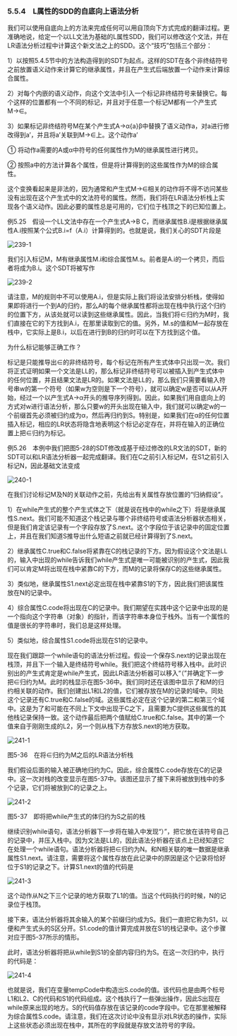 ### 5.5.4　L属性的SDD的自底向上语法分析

我们可以使用自底向上的方法来完成任何可以用自顶向下方式完成的翻译过程。更准确地说，给定一个以LL文法为基础的L属性SDD，我们可以修改这个文法，并在LR语法分析过程中计算这个新文法之上的SDD。这个“技巧”包括三个部分：

1）以按照5.4.5节中的方法构造得到的SDT为起点。这样的SDT在各个非终结符号之前放置语义动作来计算它的继承属性，并且在产生式后端放置一个动作来计算综合属性。

2）对每个内嵌的语义动作，向这个文法中引入一个标记非终结符号来替换它。每个这样的位置都有一个不同的标记，并且对于任意一个标记M都有一个产生式M→∈。

3）如果标记非终结符号M在某个产生式A→α{a}β中替换了语义动作a，对a进行修改得到a’，并且将a’关联到M→∈上。这个动作a’

① 将动作a需要的A或α中符号的任何属性作为M的继承属性进行拷贝。

② 按照a中的方法计算各个属性，但是将计算得到的这些属性作为M的综合属性。

这个变换看起来是非法的，因为通常和产生式M→∈相关的动作将不得不访问某些没有出现在这个产生式中的文法符号的属性。然而，我们将在LR语法分析栈上实现各个语义动作。因此必要的属性总是可用的，它们位于栈顶之下的已知位置上。

例5.25　假设一个LL文法中存在一个产生式A→B C，而继承属性B.i是根据继承属性A.i按照某个公式B.i=f（A.i）计算得到的。也就是说，我们关心的SDT片段是

![239-1](../Images/image04366.jpeg)

我们引入标记M，M有继承属性M.i和综合属性M.s。前者是A.i的一个拷贝，而后者将成为B.i。这个SDT将被写作

![239-2](../Images/image04367.jpeg)

请注意，M的规则中不可以使用A.i，但是实际上我们将设法安排分析栈，使得如果即将进行一个到A的归约，那么A的每个继承属性都将出现在栈中执行这个归约的位置下方，从该处就可以读到这些继承属性。因此，当我们将∈归约为M时，我们直接在它的下方找到A.i，在那里读取到它的值。另外，M.s的值和M一起存放在栈中，它实际上是B.i，以后在进行到B的归约时可以在下方找到这个值。

为什么标记能够正确工作？

标记是只能推导出∈的非终结符号，每个标记在所有产生式体中只出现一次。我们将正式证明如果一个文法是LL的，那么标记非终结符号可以被插入到产生式体中的任何位置，并且结果文法是LR的。如果文法是LL的，那么我们只需要看输入符号串w的第一个符号（如果w为空则是下一个符号），就可以确定w是否可以从A开始，经过一个以产生式A→α开头的推导序列得到。因此，如果我们用自底向上的方式对w进行语法分析，那么只要w的开头出现在输入中，我们就可以确定w的一个前缀首先必须被归约成为α，然后再归约到S。特别是，如果我们在α的任何位置插入标记，相应的LR状态将隐含地表明这个标记必定存在，并将在输入的正确位置上把∈归约为标记。

例5.26　本例中我们把图5-28的SDT修改成基于经过修改的LR文法的SDT，新的SDT可以和LR语法分析器一起完成翻译。我们在C之前引入标记M，在S1之前引入标记N，因此基础文法变成

![240-1](../Images/image04368.jpeg)

在我们讨论标记M及N的关联动作之前，先给出有关属性存放位置的“归纳假设”。

1）在while产生式的整个产生式体之下（就是说在栈中的while之下）将是继承属性S.next。我们可能不知道这个栈记录与哪个非终结符号或语法分析器状态相关，但是我们肯定该记录有一个字段存放了S.next。这个字段位于该记录中的固定位置上，并且在我们知道S推导出什么短语之前就已经计算得到了S.next。

2）继承属性C.true和C.false将紧靠在C的栈记录的下方。因为假设这个文法是LL的，输入中出现的while告诉我们while产生式是唯一可能被识别的产生式，因此我们可以肯定M将出现在栈中紧靠C的下方，而M的记录将保存C的这些继承属性。

3）类似地，继承属性S1.next必定出现在栈中紧靠S1的下方，因此我们把该属性放在N的记录中。

4）综合属性C.code将出现在C的记录中。我们期望在实践中这个记录中出现的是一个指向这个字符串（对象）的指针，而该字符串本身位于栈外。当有一个属性的值是很长的字符串时，我们总是这样处理。

5）类似地，综合属性S1.code将出现在S1的记录中。

现在我们跟踪一个while语句的语法分析过程。假设一个保存S.next的记录出现在栈顶，并且下一个输入是终结符号while。我们把这个终结符号移入栈中。此时识别出的产生式肯定是while产生式，因此LR语法分析器可以移入“（”并确定下一步把∈归约为M。此时的栈显示在图5-36中。我们同时还在该图中显示了和M的归约相关联的动作。我们创建出L1和L2的值，它们被存放在M的记录的域中。同处这个记录还有C.true和C.false的域。这些属性必定在这个记录的第二和第三个域中。这是为了和可能在不同上下文中出现于C之下，且需要为C提供这些属性的其他栈记录保持一致。这个动作最后把两个值赋给C.true和C.false。其中的第一个值来自于刚刚生成的L2，另一个则从栈下方存放S.next的地方获取。

![241-1](../Images/image04369.jpeg)

图5-36　在将∈归约为M之后的LR语法分析栈

我们假设后面的输入被正确地归约为C。因此，综合属性C.code存放在C的记录中。这一次对栈的改变显示在图5-37中。该图还显示了接下来将被放到栈中的多个记录，它们将被放到C的记录之上。

![241-2](../Images/image04370.jpeg)

图5-37　即将把while产生式的体归约为S之前的栈

继续识别while语句，语法分析器下一步将在输入中发现“）”，把它放在该符号自己的记录中，并压入栈中。因为文法是LL的，因此语法分析器在该点上已经知道它在处理一个while语句。语法分析器将把∈归约为N。和N相关联的唯一数据是继承属性S1.next。请注意，需要将这个属性存放在此记录中的原因是这个记录将恰好位于S1的记录之下。计算S1.next的值的代码是

![241-3](../Images/image04371.jpeg)

这个动作从N之下三个记录的地方获取了L1的值。当这个代码执行的时候，N的记录位于栈顶。

接下来，语法分析器将其余输入的某个前缀归约成为S。我们一直把它称为S1，以便和产生式头的S区分开。S1.code的值计算完成并放在S1的栈记录中。这个步骤对应于图5-37所示的情形。

此时，语法分析器将把从while到S1的全部内容归约为S。在这一次归约中，执行的代码是：

![241-4](../Images/image04372.jpeg)

也就是说，我们在变量tempCode中构造出S.code的值。该代码也是由两个标号L1和L2、C的代码和S1的代码组成。这个栈执行了一些弹出操作，因此S出现在while原来出现的地方。S的代码值存放在该记录的code字段中。它在那里被解释为综合属性S.code。请注意，我们在这次讨论中没有显示对LR状态的操作，实际上这些状态必须出现在栈中，其所在的字段就是存放文法符号的字段。